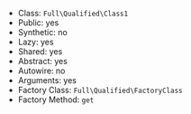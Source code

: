 - Class: `Full\Qualified\Class1`
- Public: yes
- Synthetic: no
- Lazy: yes
- Shared: yes
- Abstract: yes
- Autowire: no
- Arguments: yes
- Factory Class: `Full\Qualified\FactoryClass`
- Factory Method: `get`

